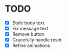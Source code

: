 # TODO

- [x] Style body text
- [x] Fix message text
- [x] Remove button
- [x] Gracefully handle reset
- [x] Refine animations
